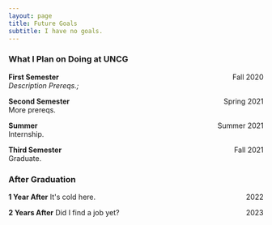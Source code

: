 ```yaml
---
layout: page
title: Future Goals
subtitle: I have no goals.
---
```


### What I Plan on Doing at UNCG

**First Semester** <span style="float: right; ">Fall 2020</span>  
_Description Prereqs.;_

**Second Semester** <span style="float: right; ">Spring 2021</span>  
More prereqs.

**Summer** <span style="float: right; ">Summer 2021</span>  
Internship.

**Third Semester** <span style="float: right; ">Fall 2021</span>  
Graduate.

### After Graduation

**1 Year After** <span style="float: right; ">2022</span>
It's cold here.

**2 Years After** <span style="float: right; ">2023</span>
Did I find a job yet?
